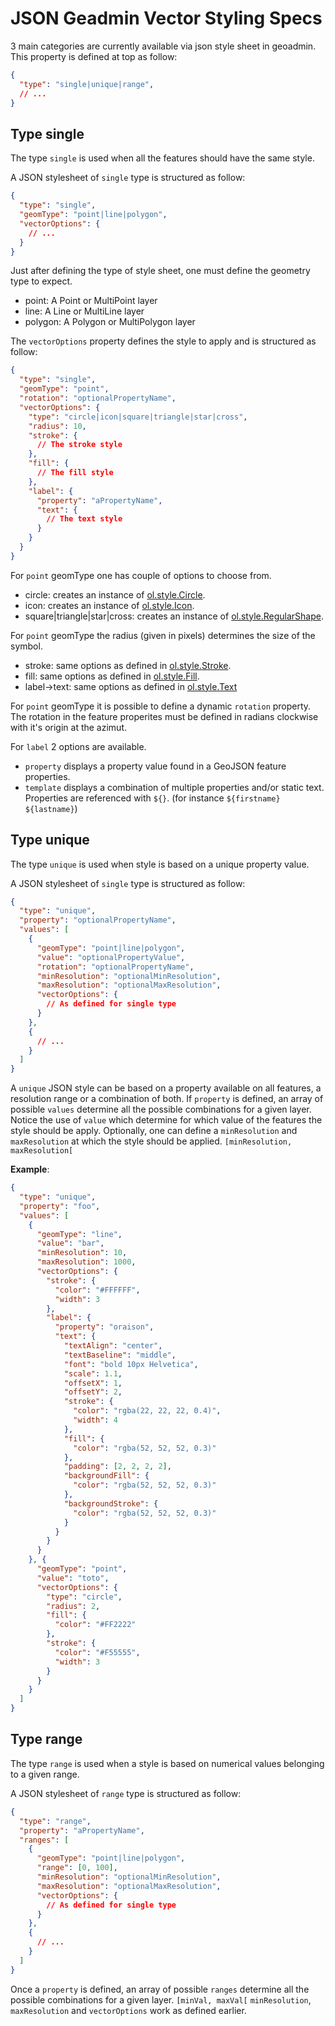 JSON Geadmin Vector Styling Specs
=================================

3 main categories are currently available via json style sheet in geoadmin.
This property is defined at top as follow:

```json
{
  "type": "single|unique|range",
  // ...
}
```

Type single
-----------

The type `single` is used when all the features should have the same style.

A JSON stylesheet of `single` type is structured as follow:

```json
{
  "type": "single",
  "geomType": "point|line|polygon",
  "vectorOptions": {
    // ...
  }
}
```

Just after defining the type of style sheet, one must define the geometry type to expect.

* point: A Point or MultiPoint layer
* line: A Line or MultiLine layer
* polygon: A Polygon or MultiPolygon layer

The `vectorOptions` property defines the style to apply and is structured as follow:

```json
{
  "type": "single",
  "geomType": "point",
  "rotation": "optionalPropertyName",
  "vectorOptions": {
    "type": "circle|icon|square|triangle|star|cross",
    "radius": 10,
    "stroke": {
      // The stroke style
    },
    "fill": {
      // The fill style
    },
    "label": {
      "property": "aPropertyName",
      "text": {
        // The text style
      }
    }
  }
}
```

For `point` geomType one has couple of options to choose from.

* circle: creates an instance of [ol.style.Circle](http://openlayers.org/en/latest/apidoc/ol.style.Circle.html).
* icon: creates an instance of [ol.style.Icon](http://openlayers.org/en/latest/apidoc/ol.style.Icon.html).
* square|triangle|star|cross: creates an instance of [ol.style.RegularShape](http://openlayers.org/en/latest/apidoc/ol.style.RegularShape.html).

For `point` geomType the radius (given in pixels) determines the size of the symbol.

* stroke: same options as defined in [ol.style.Stroke](http://openlayers.org/en/latest/apidoc/ol.style.Stroke.html).
* fill: same options as defined in [ol.style.Fill](http://openlayers.org/en/latest/apidoc/ol.style.Fill.html).
* label->text: same options as defined in [ol.style.Text](http://openlayers.org/en/latest/apidoc/ol.style.Text.html)

For `point` geomType it is possible to define a dynamic `rotation` property. The rotation in the feature properites must be defined in radians clockwise with it's origin at the azimut.

For `label` 2 options are available.

* `property` displays a property value found in a GeoJSON feature properties.
* `template` displays a combination of multiple properties and/or static text. Properties are referenced with `${}`. (for instance `${firstname} ${lastname}`)

Type unique
-----------

The type `unique` is used when style is based on a unique property value.

A JSON stylesheet of `single` type is structured as follow:

```json
{
  "type": "unique",
  "property": "optionalPropertyName",
  "values": [
    {
      "geomType": "point|line|polygon",
      "value": "optionalPropertyValue",
      "rotation": "optionalPropertyName",
      "minResolution": "optionalMinResolution",
      "maxResolution": "optionalMaxResolution",
      "vectorOptions": {
        // As defined for single type
      }
    },
    {
      // ...
    }
  ]
}
```

A `unique` JSON style can be based on a property available on all features, a resolution range or a combination of both.
If `property` is defined, an array of possible `values` determine all the possible combinations for a given layer.
Notice the use of `value` which determine for which value of the features the style should be apply.
Optionally, one can define a `minResolution` and `maxResolution` at which the style should be applied. `[minResolution, maxResolution[`


**Example**:

```json
{
  "type": "unique",
  "property": "foo",
  "values": [
    {
      "geomType": "line",
      "value": "bar",
      "minResolution": 10,
      "maxResolution": 1000,
      "vectorOptions": {
        "stroke": {
          "color": "#FFFFFF",
          "width": 3
        },
        "label": {
          "property": "oraison",
          "text": {
            "textAlign": "center",
            "textBaseline": "middle",
            "font": "bold 10px Helvetica",
            "scale": 1.1,
            "offsetX": 1,
            "offsetY": 2,
            "stroke": {
              "color": "rgba(22, 22, 22, 0.4)",
              "width": 4
            },
            "fill": {
              "color": "rgba(52, 52, 52, 0.3)"
            },
            "padding": [2, 2, 2, 2],
            "backgroundFill": {
              "color": "rgba(52, 52, 52, 0.3)"
            },
            "backgroundStroke": {
              "color": "rgba(52, 52, 52, 0.3)"
            }
          }
        }
      }
    }, {
      "geomType": "point",
      "value": "toto",
      "vectorOptions": {
        "type": "circle",
        "radius": 2,
        "fill": {
          "color": "#FF2222"
        },
        "stroke": {
          "color": "#F55555",
          "width": 3
        }
      }
    }
  ]
}
```

Type range
----------

The type `range` is used when a style is based on numerical values belonging to a given range.

A JSON stylesheet of `range` type is structured as follow:

```json
{
  "type": "range",
  "property": "aPropertyName",
  "ranges": [
    {
      "geomType": "point|line|polygon",
      "range": [0, 100],
      "minResolution": "optionalMinResolution",
      "maxResolution": "optionalMaxResolution",
      "vectorOptions": {
        // As defined for single type
      }
    },
    {
      // ...
    }
  ]
}
```

Once a `property` is defined, an array of possible `ranges` determine all the possible combinations for a given layer. `[minVal, maxVal[`
`minResolution`, `maxResolution` and `vectorOptions` work as defined earlier.
